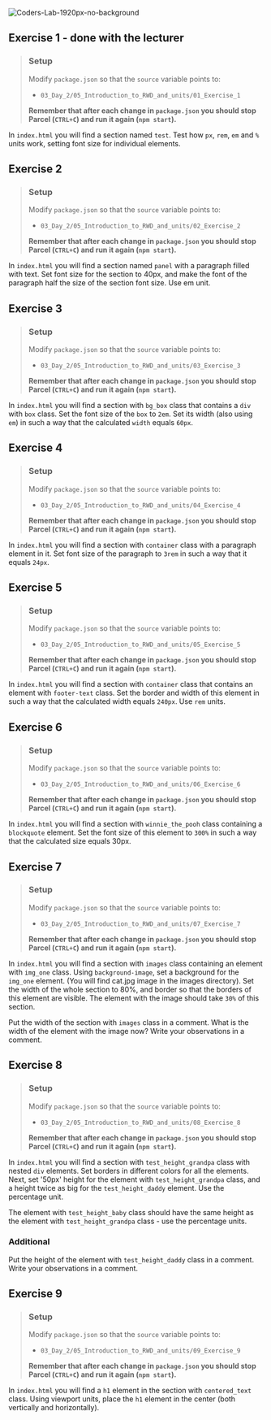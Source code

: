 ![Coders-Lab-1920px-no-background](https://user-images.githubusercontent.com/30623667/104709394-2cabee80-571f-11eb-9518-ea6a794e558e.png)


## Exercise 1 - done with the lecturer

> ### Setup
> Modify `package.json` so that the `source` variable points to:
> -  `03_Day_2/05_Introduction_to_RWD_and_units/01_Exercise_1`
>
> **Remember that after each change in `package.json` you should stop Parcel (`CTRL+C`) and run it again (`npm start`).**

In `index.html` you will find a section named `test`. Test how `px`, `rem`, `em` and `%` units work, setting font size for individual elements.


## Exercise 2

> ### Setup
> Modify `package.json` so that the `source` variable points to:
> -  `03_Day_2/05_Introduction_to_RWD_and_units/02_Exercise_2`
>
> **Remember that after each change in `package.json` you should stop Parcel (`CTRL+C`) and run it again (`npm start`).**

In `index.html` you will find a section named `panel` with a paragraph filled with text.
Set font size for the section to 40px, and make the font of the paragraph half the size of the section font size.
Use em unit.


## Exercise 3

> ### Setup
> Modify `package.json` so that the `source` variable points to:
> -  `03_Day_2/05_Introduction_to_RWD_and_units/03_Exercise_3`
>
> **Remember that after each change in `package.json` you should stop Parcel (`CTRL+C`) and run it again (`npm start`).**

In `index.html` you will find a section with `bg_box` class that contains a `div` with `box` class.
Set the font size of the `box` to `2em`. Set its width (also using `em`) in such a way that the calculated `width` equals `60px`.


## Exercise 4

> ### Setup
> Modify `package.json` so that the `source` variable points to:
> -  `03_Day_2/05_Introduction_to_RWD_and_units/04_Exercise_4`
>
> **Remember that after each change in `package.json` you should stop Parcel (`CTRL+C`) and run it again (`npm start`).**

In `index.html` you will find a section with `container` class with a paragraph element in it.
Set font size of the paragraph to `3rem` in such a way that it equals `24px`.


## Exercise 5

> ### Setup
> Modify `package.json` so that the `source` variable points to:
> -  `03_Day_2/05_Introduction_to_RWD_and_units/05_Exercise_5`
>
> **Remember that after each change in `package.json` you should stop Parcel (`CTRL+C`) and run it again (`npm start`).**

In `index.html` you will find a section with `container` class that contains an element with `footer-text` class.
Set the border and width of this element in such a way that the calculated width equals `240px`. Use `rem` units.


## Exercise 6

> ### Setup
> Modify `package.json` so that the `source` variable points to:
> -  `03_Day_2/05_Introduction_to_RWD_and_units/06_Exercise_6`
>
> **Remember that after each change in `package.json` you should stop Parcel (`CTRL+C`) and run it again (`npm start`).**

In `index.html` you will find a section with `winnie_the_pooh` class containing a `blockquote` element.
Set the font size of this element to `300%` in such a way that the calculated size equals 30px.


## Exercise 7

> ### Setup
> Modify `package.json` so that the `source` variable points to:
> -  `03_Day_2/05_Introduction_to_RWD_and_units/07_Exercise_7`
>
> **Remember that after each change in `package.json` you should stop Parcel (`CTRL+C`) and run it again (`npm start`).**


In `index.html` you will find a section with `images` class containing an element with `img_one` class.
Using `background-image`, set a background for the `img_one` element. (You will find cat.jpg image in the images directory).
Set the width of the whole section to 80%, and border so that the borders of this element are visible.
The element with the image should take `30%` of this section.

Put the width of the section with `images` class in a comment. What is the width of the element with the image now?
Write your observations in a comment.


## Exercise 8

> ### Setup
> Modify `package.json` so that the `source` variable points to:
> -  `03_Day_2/05_Introduction_to_RWD_and_units/08_Exercise_8`
>
> **Remember that after each change in `package.json` you should stop Parcel (`CTRL+C`) and run it again (`npm start`).**

In `index.html` you will find a section with `test_height_grandpa` class with nested `div` elements.
Set borders in different colors for all the elements. Next, set '50px' height for the element with `test_height_grandpa` class, and a height twice as big for the `test_height_daddy` element.
Use the percentage unit.

The element with `test_height_baby` class should have the same height as the element with `test_height_grandpa` class - use the percentage units.

### Additional

Put the height of the element with `test_height_daddy` class in a comment. Write your observations in a comment.


## Exercise 9

> ### Setup
> Modify `package.json` so that the `source` variable points to:
> -  `03_Day_2/05_Introduction_to_RWD_and_units/09_Exercise_9`
>
> **Remember that after each change in `package.json` you should stop Parcel (`CTRL+C`) and run it again (`npm start`).**

In `index.html` you will find a `h1` element in the section with `centered_text` class.
Using viewport units, place the `h1` element in the center (both vertically and horizontally).
